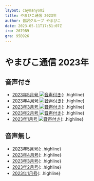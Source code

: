 ```yaml
---
layout: caymanyomi
title: やまびこ通信 2023年
author: 音訳グループ やまびこ
date: 2023-05-11T17:51:07Z
iro: 2679B9
gra: 95B926
---
```


# やまびこ通信 2023年

## 音声付き

- <a href="../2023/05.html">2023年5月号 <img src="media/Speaker_Icon_gray.png" srcset="media/Speaker_Icon_gray.svg" alt="音声付き" class="gyo" /></a>{: .highline}
- <a href="../2023/04.html">2023年4月号 <img src="media/Speaker_Icon_gray.png" srcset="media/Speaker_Icon_gray.svg" alt="音声付き" class="gyo" /></a>{: .highline}
- <a href="../2023/03.html">2023年3月号 <img src="media/Speaker_Icon_gray.png" srcset="media/Speaker_Icon_gray.svg" alt="音声付き" class="gyo" /></a>{: .highline}
- <a href="../2023/02.html">2023年2月号 <img src="media/Speaker_Icon_gray.png" srcset="media/Speaker_Icon_gray.svg" alt="音声付き" class="gyo" /></a>{: .highline}
- <a href="../2023/01.html">2023年1月号 <img src="media/Speaker_Icon_gray.png" srcset="media/Speaker_Icon_gray.svg" alt="音声付き" class="gyo" /></a>{: .highline}

## 音声無し

- <a href="../2023/05p.html">2023年5月号</a>{: .highline}
- <a href="../2023/04p.html">2023年4月号</a>{: .highline}
- <a href="../2023/03p.html">2023年3月号</a>{: .highline}
- <a href="../2023/02p.html">2023年2月号</a>{: .highline}
- <a href="../2023/01p.html">2023年1月号</a>{: .highline}
